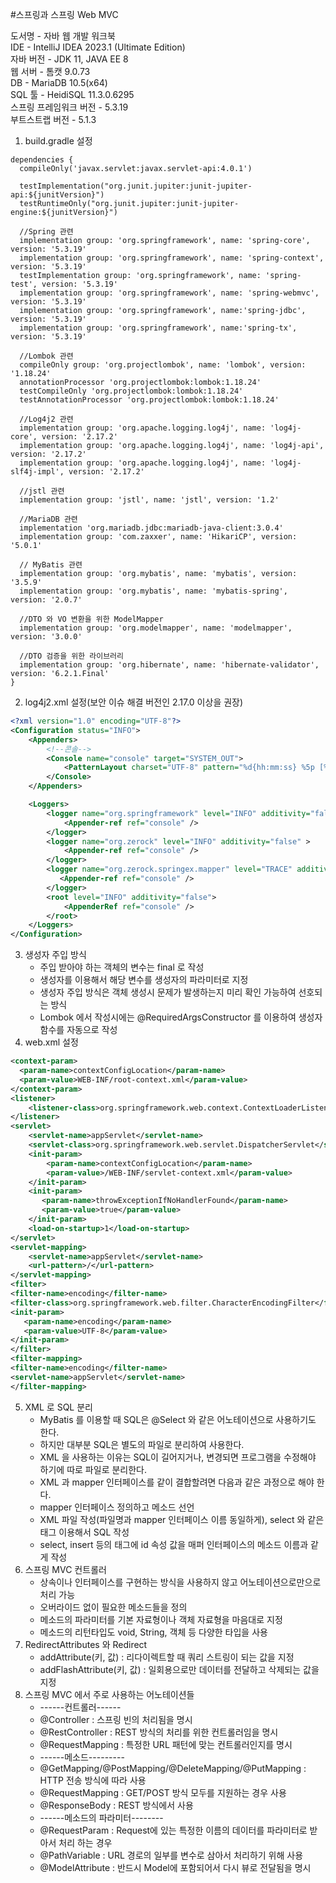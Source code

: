 #스프링과 스프링 Web MVC  

도서명 - 자바 웹 개발 워크북  
IDE - IntelliJ IDEA 2023.1 (Ultimate Edition)  
자바 버전 - JDK 11, JAVA EE 8  
웹 서버 - 톰캣 9.0.73  
DB - MariaDB 10.5(x64)  
SQL 툴 - HeidiSQL 11.3.0.6295  
스프링 프레임워크 버전 - 5.3.19  
부트스트랩 버전 - 5.1.3

1. build.gradle 설정
```
dependencies {
  compileOnly('javax.servlet:javax.servlet-api:4.0.1')

  testImplementation("org.junit.jupiter:junit-jupiter-api:${junitVersion}")
  testRuntimeOnly("org.junit.jupiter:junit-jupiter-engine:${junitVersion}")
  
  //Spring 관련
  implementation group: 'org.springframework', name: 'spring-core', version: '5.3.19'
  implementation group: 'org.springframework', name: 'spring-context', version: '5.3.19'
  testImplementation group: 'org.springframework', name: 'spring-test', version: '5.3.19'
  implementation group: 'org.springframework', name: 'spring-webmvc', version: '5.3.19'
  implementation group: 'org.springframework', name:'spring-jdbc', version: '5.3.19'
  implementation group: 'org.springframework', name:'spring-tx', version: '5.3.19'
  
  //Lombok 관련
  compileOnly group: 'org.projectlombok', name: 'lombok', version: '1.18.24'
  annotationProcessor 'org.projectlombok:lombok:1.18.24'
  testCompileOnly 'org.projectlombok:lombok:1.18.24'
  testAnnotationProcessor 'org.projectlombok:lombok:1.18.24'
  
  //Log4j2 관련
  implementation group: 'org.apache.logging.log4j', name: 'log4j-core', version: '2.17.2'
  implementation group: 'org.apache.logging.log4j', name: 'log4j-api', version: '2.17.2'
  implementation group: 'org.apache.logging.log4j', name: 'log4j-slf4j-impl', version: '2.17.2'
  
  //jstl 관련
  implementation group: 'jstl', name: 'jstl', version: '1.2'
  
  //MariaDB 관련
  implementation 'org.mariadb.jdbc:mariadb-java-client:3.0.4'
  implementation group: 'com.zaxxer', name: 'HikariCP', version: '5.0.1'
  
  // MyBatis 관련
  implementation group: 'org.mybatis', name: 'mybatis', version: '3.5.9'
  implementation group: 'org.mybatis', name: 'mybatis-spring', version: '2.0.7'
  
  //DTO 와 VO 변환을 위한 ModelMapper
  implementation group: 'org.modelmapper', name: 'modelmapper', version: '3.0.0'

  //DTO 검증을 위한 라이브러리
  implementation group: 'org.hibernate', name: 'hibernate-validator', version: '6.2.1.Final'
}
```
2. log4j2.xml 설정(보안 이슈 해결 버전인 2.17.0 이상을 권장)
```xml
<?xml version="1.0" encoding="UTF-8"?>
<Configuration status="INFO">
    <Appenders>
        <!--콘솔-->
        <Console name="console" target="SYSTEM_OUT">
            <PatternLayout charset="UTF-8" pattern="%d{hh:mm:ss} %5p [%c] %m%n" />
        </Console>
    </Appenders>

    <Loggers>
        <logger name="org.springframework" level="INFO" additivity="false" >
            <Appender-ref ref="console" />
        </logger>
        <logger name="org.zerock" level="INFO" additivity="false" >
            <Appender-ref ref="console" />
        </logger>
        <logger name="org.zerock.springex.mapper" level="TRACE" additivity="false">
           <Appender-ref ref="console" />
        </logger>
        <root level="INFO" additivity="false">
            <AppenderRef ref="console" />
        </root>
    </Loggers>
</Configuration>
```
3. 생성자 주입 방식
    * 주입 받아야 하는 객체의 변수는 final 로 작성
    * 생성자를 이용해서 해당 변수를 생성자의 파라미터로 지정
    * 생성자 주입 방식은 객체 생성시 문제가 발생하는지 미리 확인 가능하여 선호되는 방식
    * Lombok 에서 작성시에는 @RequiredArgsConstructor 를 이용하여 생성자 함수를 자동으로 작성
4. web.xml 설정
```xml
<context-param>
  <param-name>contextConfigLocation</param-name>
  <param-value>WEB-INF/root-context.xml</param-value>
</context-param>
<listener>
    <listener-class>org.springframework.web.context.ContextLoaderListener</listener-class>
</listener>
<servlet>
    <servlet-name>appServlet</servlet-name>
    <servlet-class>org.springframework.web.servlet.DispatcherServlet</servlet-class>
    <init-param>
        <param-name>contextConfigLocation</param-name>
        <param-value>/WEB-INF/servlet-context.xml</param-value>
    </init-param>
    <init-param>
       <param-name>throwExceptionIfNoHandlerFound</param-name>
       <param-value>true</param-value>
    </init-param>
    <load-on-startup>1</load-on-startup>
</servlet>
<servlet-mapping>
    <servlet-name>appServlet</servlet-name>
    <url-pattern>/</url-pattern>
</servlet-mapping>
<filter>
<filter-name>encoding</filter-name>
<filter-class>org.springframework.web.filter.CharacterEncodingFilter</filter-class>
<init-param>
   <param-name>encoding</param-name>
   <param-value>UTF-8</param-value>
</init-param>
</filter>
<filter-mapping>
<filter-name>encoding</filter-name>
<servlet-name>appServlet</servlet-name>
</filter-mapping>
```
5. XML 로 SQL 분리 
   * MyBatis 를 이용할 때 SQL은 @Select 와 같은 어노테이션으로 사용하기도 한다.
   * 하지만 대부분 SQL은 별도의 파일로 분리하여 사용한다.
   * XML 을 사용하는 이유는 SQL이 길어지거나, 변경되면 프로그램을 수정해야 하기에 따로 파일로 분리한다.
   * XML 과 mapper 인터페이스를 같이 결합할려면 다음과 같은 과정으로 해야 한다.
   * mapper 인터페이스 정의하고 메소드 선언
   * XML 파일 작성(파일명과 mapper 인터페이스 이름 동일하게), select 와 같은 태그 이용해서 SQL 작성
   * select, insert 등의 태그에 id 속성 값을 매퍼 인터페이스의 메소드 이름과 같게 작성
6. 스프링 MVC 컨트롤러
   * 상속이나 인터페이스를 구현하는 방식을 사용하지 않고 어노테이션으로만으로 처리 가능
   * 오버라이드 없이 필요한 메소드들을 정의
   * 메소드의 파라미터를 기본 자료형이나 객체 자료형을 마음대로 지정
   * 메소드의 리턴타입도 void, String, 객체 등 다양한 타입을 사용
7. RedirectAttributes 와 Redirect
   * addAttribute(키, 값) : 리다이렉트할 때 쿼리 스트링이 되는 값을 지정
   * addFlashAttribute(키, 값) : 일회용으로만 데이터를 전달하고 삭제되는 값을 지정
8. 스프링 MVC 에서 주로 사용하는 어노테이션들
   * ------컨트롤러------
   * @Controller : 스프링 빈의 처리됨을 명시
   * @RestController : REST 방식의 처리를 위한 컨트롤러임을 명시
   * @RequestMapping : 특정한 URL 패턴에 맞는 컨트롤러인지를 명시
   * ------메소드---------
   * @GetMapping/@PostMapping/@DeleteMapping/@PutMapping : HTTP 전송 방식에 따라 사용
   * @RequestMapping : GET/POST 방식 모두를 지원하는 경우 사용
   * @ResponseBody : REST 방식에서 사용
   * ------메소드의 파라미터--------
   * @RequestParam : Request에 있는 특정한 이름의 데이터를 파라미터로 받아서 처리 하는 경우
   * @PathVariable : URL 경로의 일부를 변수로 삼아서 처리하기 위해 사용
   * @ModelAttribute : 반드시 Model에 포함되어서 다시 뷰로 전달됨을 명시

   